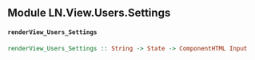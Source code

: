 ## Module LN.View.Users.Settings

#### `renderView_Users_Settings`

``` purescript
renderView_Users_Settings :: String -> State -> ComponentHTML Input
```



